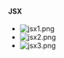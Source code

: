 #### JSX

- ![jsx1.png](images/jsx1.png)
- ![jsx2.png](images/jsx2.png)
- ![jsx3.png](images/jsx3.png)